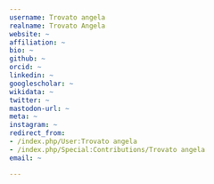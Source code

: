 ```yaml
---
username: Trovato angela
realname: Trovato Angela
website: ~
affiliation: ~
bio: ~
github: ~
orcid: ~
linkedin: ~
googlescholar: ~
wikidata: ~
twitter: ~
mastodon-url: ~
meta: ~
instagram: ~
redirect_from:
- /index.php/User:Trovato angela
- /index.php/Special:Contributions/Trovato angela
email: ~

---
```

